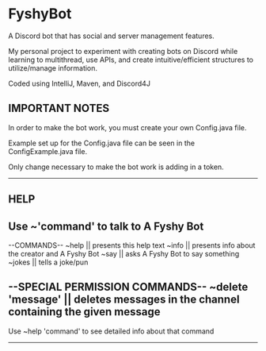 # FyshyBot
A Discord bot that has social and server management features.

My personal project to experiment with creating bots on Discord while learning to multithread, use APIs, and create intuitive/efficient structures to utilize/manage information.

Coded using IntelliJ, Maven, and Discord4J

**IMPORTANT NOTES**
-------------------
In order to make the bot work, you must create your own Config.java file.

Example set up for the Config.java file can be seen in the ConfigExample.java file.

Only change necessary to make the bot work is adding in a token.

-------------------

**HELP**
---------
Use ~'command' to talk to A Fyshy Bot 
---------------------------------------------- 
--COMMANDS--
~help || presents this help text 
~info || presents info about the creator and A Fyshy Bot
~say || asks A Fyshy Bot to say something 
~jokes || tells a joke/pun 

--SPECIAL PERMISSION COMMANDS--
~delete 'message' || deletes messages in the channel containing the given message 
---------------------------------------------- 
Use ~help 'command' to see detailed info about that command

---------

